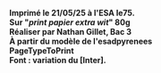 
**Imprimé le 21/05/25 à l'ESA le75.** <br>
**Sur "_print papier extra wit_" 80g** <br>
**Réaliser par Nathan Gillet, Bac 3** <br>
**À partir du modèle de l'esadpyrenees**<br>
**PageTypeToPrint**<br>
**Font : variation du [Inter].**
